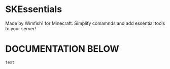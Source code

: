 # SKEssentials

Made by Wimfish1 for Minecraft. Simplify comamnds and add essential tools to your server!


# DOCUMENTATION BELOW 




`test`

